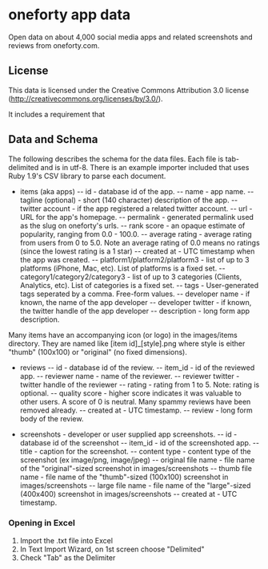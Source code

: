 # oneforty app data

Open data on about 4,000 social media apps and related screenshots and reviews from oneforty.com.


## License

This data is licensed under the Creative Commons Attribution 3.0 license (http://creativecommons.org/licenses/by/3.0/).

It includes a requirement that 


## Data and Schema

The following describes the schema for the data files. Each file is tab-delimited and is in utf-8. There is an example importer included that uses Ruby 1.9's CSV library to parse each document.

- items (aka apps)
-- id - database id of the app.
-- name - app name.
-- tagline (optional) - short (140 character) description of the app.
-- twitter account - if the app registered a related twitter account.
-- url - URL for the app's homepage.
-- permalink - generated permalink used as the slug on oneforty's urls.
-- rank score - an opaque estimate of popularity, ranging from 0.0 - 100.0.
-- average rating - average rating from users from 0 to 5.0. Note an average rating of 0.0 means no ratings (since the lowest rating is a 1 star)
-- created at - UTC timestamp when the app was created.
-- platform1/platform2/platform3 - list of up to 3 platforms (iPhone, Mac, etc). List of platforms is a fixed set.
-- category1/category2/category3 - list of up to 3 categories (Clients, Analytics, etc). List of categories is a fixed set.
-- tags - User-generated tags seperated by a comma. Free-form values.
-- developer name - if known, the name of the app developer
-- developer twitter - if known, the twitter handle of the app developer
-- description - long form app description.

Many items have an accompanying icon (or logo) in the images/items directory. They are named like [item id]_[style].png where style is either "thumb" (100x100) or "original" (no fixed dimensions).

- reviews
-- id - database id of the review.
-- item_id - id of the reviewed app.
-- reviewer name - name of the reviewer.
-- reviewer twitter - twitter handle of the reviewer
-- rating - rating from 1 to 5. Note: rating is optional.
-- quality score - higher score indicates it was valuable to other users. A score of 0 is neutral. Many spammy reviews have been removed already.
-- created at - UTC timestamp.
-- review - long form body of the review.

- screenshots - developer or user supplied app screenshots.
-- id - database id of the screenshot
-- item_id - id of the screenshoted app.
-- title - caption for the screenshot.
-- content type - content type of the screenshot (ex image/png, image/jpeg)
-- original file name - file name of the "original"-sized screenshot in images/screenshots
-- thumb file name - file name of the "thumb"-sized (100x100) screenshot in images/screenshots
-- large file name - file name of the "large"-sized (400x400) screenshot in images/screenshots
-- created at - UTC timestamp.


### Opening in Excel

1. Import the .txt file into Excel
2. In Text Import Wizard, on 1st screen choose "Delimited"
3. Check "Tab" as the Delimiter